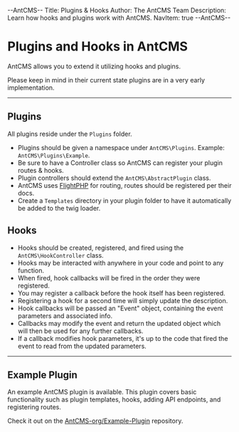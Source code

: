 --AntCMS--
Title: Plugins & Hooks
Author: The AntCMS Team
Description: Learn how hooks and plugins work with AntCMS.
NavItem: true
--AntCMS--

# Plugins and Hooks in AntCMS

AntCMS allows you to extend it utilizing hooks and plugins.

Please keep in mind in their current state plugins are in a very early implementation.

---

## Plugins

All plugins reside under the `Plugins` folder.

- Plugins should be given a namespace under `AntCMS\Plugins`. Example: `AntCMS\Plugins\Example`.
- Be sure to have a Controller class so AntCMS can register your plugin routes & hooks.
- Plugin controllers should extend the `AntCMS\AbstractPlugin` class.
- AntCMS uses [FlightPHP](https://docs.flightphp.com/?lang=en) for routing, routes should be registered per their docs.
- Create a `Templates` directory in your plugin folder to have it automatically be added to the twig loader.

## Hooks

 - Hooks should be created, registered, and fired using the `AntCMS\HookController` class.
 - Hooks may be interacted with anywhere in your code and point to any function.
 - When fired, hook callbacks will be fired in the order they were registered.
 - You may register a callback before the hook itself has been registered.
 - Registering a hook for a second time will simply update the description.
 - Hook callbacks will be passed an "Event" object, containing the event parameters and associated info.
 - Callbacks may modify the event and return the updated object which will then be used for any further callbacks.
 - If a callback modifies hook parameters, it's up to the code that fired the event to read from the updated parameters.

---

## Example Plugin

An example AntCMS plugin is available.
This plugin covers basic functionality such as plugin templates, hooks, adding API endpoints, and registering routes.

Check it out on the [AntCMS-org/Example-Plugin](https://github.com/AntCMS-org/Example-Plugin) repository.